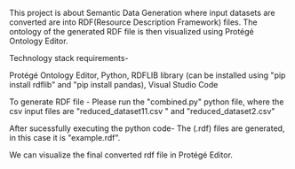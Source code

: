 This project is about Semantic Data Generation where input datasets are converted are into RDF(Resource Description Framework) files. The ontology of the generated RDF file is then visualized using Protégé Ontology Editor.

Technology stack requirements-

Protégé Ontology Editor, Python, RDFLIB library (can be installed using "pip install rdflib" and "pip install pandas), Visual Studio Code

To generate RDF file - Please run the "combined.py" python file, where the csv input files are "reduced_dataset11.csv " and "reduced_dataset2.csv"

After sucessfully executing the python code- The (.rdf) files are generated, in this case it is "example.rdf".

We can visualize the final converted rdf file in Protégé Editor.
